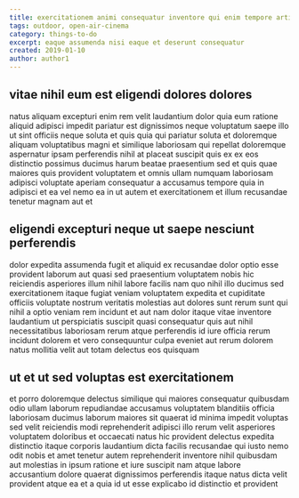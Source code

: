 ```yaml
---
title: exercitationem animi consequatur inventore qui enim tempore article 2046
tags: outdoor, open-air-cinema
category: things-to-do
excerpt: eaque assumenda nisi eaque et deserunt consequatur
created: 2019-01-10
author: author1
---
```


## vitae nihil eum est eligendi dolores dolores

natus aliquam excepturi enim rem velit laudantium dolor quia eum ratione aliquid adipisci impedit pariatur est dignissimos neque voluptatum saepe illo ut sint officiis neque soluta et quis quia qui pariatur soluta et doloremque aliquam voluptatibus magni et similique laboriosam qui repellat doloremque aspernatur ipsam perferendis nihil at placeat suscipit quis ex ex eos distinctio possimus ducimus harum beatae praesentium sed et quis quae maiores quis provident voluptatem et omnis ullam numquam laboriosam adipisci voluptate aperiam consequatur a accusamus tempore quia in adipisci et ea vel nemo ea in ut autem et exercitationem et illum recusandae tenetur magnam aut et

## eligendi excepturi neque ut saepe nesciunt perferendis

dolor expedita assumenda fugit et aliquid ex recusandae dolor optio esse provident laborum aut quasi sed praesentium voluptatem nobis hic reiciendis asperiores illum nihil labore facilis nam quo nihil illo ducimus sed exercitationem itaque fugiat veniam voluptatem expedita et cupiditate officiis voluptate nostrum veritatis molestias aut dolores sunt rerum sunt qui nihil a optio veniam rem incidunt et aut nam dolor itaque vitae inventore laudantium ut perspiciatis suscipit quasi consequatur quis aut nihil necessitatibus laboriosam rerum atque perferendis id iure officia rerum incidunt dolorem et vero consequuntur culpa eveniet aut rerum dolorem natus mollitia velit aut totam delectus eos quisquam

## ut et ut sed voluptas est exercitationem

et porro doloremque delectus similique qui maiores consequatur quibusdam odio ullam laborum repudiandae accusamus voluptatem blanditiis officia laboriosam ducimus laborum maiores sit quaerat id minima impedit voluptas sed velit reiciendis modi reprehenderit adipisci illo rerum velit asperiores voluptatem doloribus et occaecati natus hic provident delectus expedita distinctio itaque corporis laudantium dicta facilis recusandae qui iusto nemo odit nobis et amet tenetur autem reprehenderit inventore nihil quibusdam aut molestias in ipsum ratione et iure suscipit nam atque labore accusantium dolore quaerat dignissimos perferendis itaque natus dicta velit provident atque ea et a quia id ut esse explicabo id distinctio et provident
